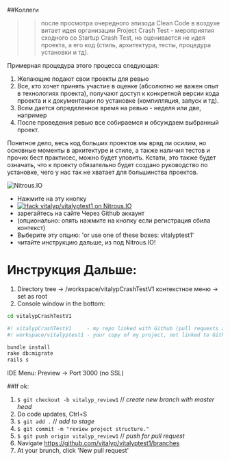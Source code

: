##Коллеги

>> после просмотра очередного эпизода Clean Code в воздухе витает идея организации Project Crash Test - мероприятия сходного со Startup Crash Test, но оценивается не идея проекта, а его код (стиль, архитектура, тесты, процедура установки и тд). 


Примерная процедура этого процесса следующая:

1. Желающие подают свои проекты для ревью
2. Все, кто хочет принять участие в оценке (абсолютно не важен опыт в технологиях проекта), получают доступ к конкретной версии кода проекта и к документации по установке (компилляция, запуск и тд).
3. Всем дается определенное время на ревью - неделя или две, например
4. После проведения ревью все собираемся и обсуждаем выбранный проект.

Понятное дело, весь код больших проектов мы вряд ли осилим, но основные моменты в архитектуре и стиле, а также наличия тестов и прочих бест практисес, можно будет уловить. Кстати, это также будет означать, что к проекту обязательно будет создано руководство по установке, чего у нас так не хватает для большинства проектов.

![Nitrous.IO](https://d1qb2nb5cznatu.cloudfront.net/startups/i/87273-d99f6a2e0583e0b32cdde5ef17c94876-medium_jpg.jpg?buster=1381989005 "Web IDE Nitrous.IO")


- Нажмите на эту кнопку
- [![Hack vitalyp/vitalyptest1 on Nitrous.IO](https://d3o0mnbgv6k92a.cloudfront.net/assets/hack-l-v1-4b6757c3247e3c50314390ece34cdb11.png)](https://www.nitrous.io/hack_button?source=embed&runtime=rails&repo=vitalyp%2Fvitalyptest1&file_to_open=README.md)
- зарегайтесь на сайте Через Github аккаунт
- (опционально: опять нажмите на кнопку если регистрация сбила контекст)
- Выберите эту опцию: 'or use one of these boxes: vitalyptest1'
- читайте инструкцию дальше, из под Nitrous.IO!


Инструкция Дальше:
==================

1. Directory tree -> /workspace/vitalypCrashTestV1 контекстное меню -> set as root
2. Console window in the bottom:

  
```bash
cd vitalypCrashTestV1

#! vitalypCrashTestV1     - my repo linked with Github (pull requests allowed)
#! workspace/vitalyptest1 - your copy of my project, not linked to Github (feel free with it)
```

```bash
bundle install
rake db:migrate
rails s
```

IDE Menu: Preview -> Port 3000 (no SSL)

##If ok:
  
  1.  `$ git checkout -b vitalyp_review1`   // _create new branch with master head_
  2.  Do code updates, Ctrl+S
  3.  `$ git add .`                         // _add to stage_
  4.  `$ git commit -m "review project structure."`
  5.  `$ git push origin vitalyp_review1`   // _push for pull request_
  6.   Navigate https://github.com/vitalyp/vitalyptest1/branches
  7.   At your brunch, click 'New pull request'
